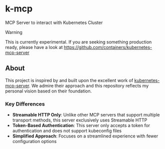 # k-mcp
MCP Server to interact with Kubernetes Cluster

> [!WARNING]  
> This is currently experimental. If you are seeking something production ready, please have a look at https://github.com/containers/kubernetes-mcp-server

## About

This project is inspired by and built upon the excellent work of [kubernetes-mcp-server](https://github.com/containers/kubernetes-mcp-server). We admire their approach and this repository reflects my personal vision based on their foundation.

### Key Differences

- **Streamable HTTP Only**: Unlike other MCP servers that support multiple transport methods, this server exclusively uses Streamable HTTP
- **Token-Based Authentication**: This server only accepts a token for authentication and does not support kubeconfig files
- **Simplified Approach**: Focuses on a streamlined experience with fewer configuration options
